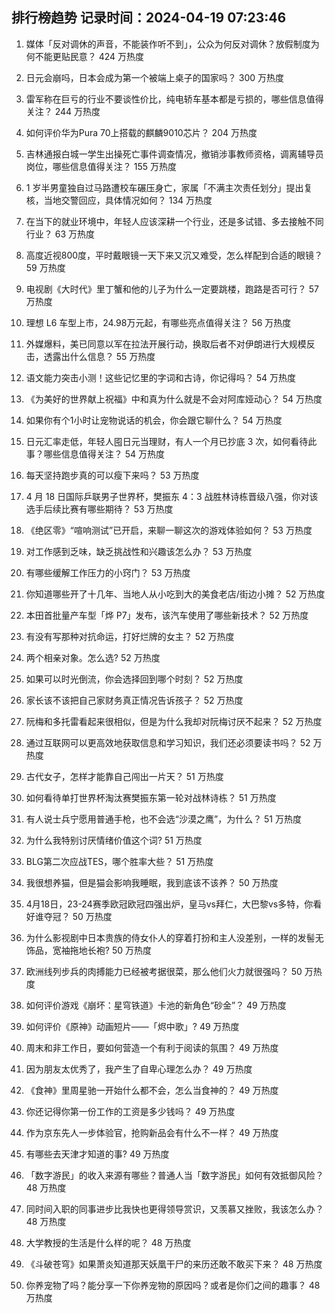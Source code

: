 
## 排行榜趋势 记录时间：2024-04-19 07:23:46
  
  1. 媒体「反对调休的声音，不能装作听不到」，公众为何反对调休？放假制度为何不能更贴民意？ 424 万热度
    
  2. 日元会崩吗，日本会成为第一个被端上桌子的国家吗？ 300 万热度
    
  3. 雷军称在巨亏的行业不要谈性价比，纯电轿车基本都是亏损的，哪些信息值得关注？ 244 万热度
    
  4. 如何评价华为Pura 70上搭载的麒麟9010芯片？ 204 万热度
    
  5. 吉林通报白城一学生出操死亡事件调查情况，撤销涉事教师资格，调离辅导员岗位，哪些信息值得关注？ 155 万热度
    
  6. 1 岁半男童独自过马路遭校车碾压身亡，家属「不满主次责任划分」提出复核，当地交警回应，具体情况如何？ 134 万热度
    
  7. 在当下的就业环境中，年轻人应该深耕一个行业，还是多试错、多去接触不同行业？ 63 万热度
    
  8. 高度近视800度，平时戴眼镜一天下来又沉又难受，怎么样配到合适的眼镜？ 59 万热度
    
  9. 电视剧《大时代》里丁蟹和他的儿子为什么一定要跳楼，跑路是否可行？ 57 万热度
    
  10. 理想 L6 车型上市，24.98万元起，有哪些亮点值得关注？ 56 万热度
    
  11. 外媒爆料，美已同意以军在拉法开展行动，换取后者不对伊朗进行大规模反击，透露出什么信息？ 55 万热度
    
  12. 语文能力突击小测！这些记忆里的字词和古诗，你记得吗？ 54 万热度
    
  13. 《为美好的世界献上祝福》中和真为什么就是不会对阿库娅动心？ 54 万热度
    
  14. 如果你有个1小时让宠物说话的机会，你会跟它聊什么？ 54 万热度
    
  15. 日元汇率走低，年轻人囤日元当理财，有人一个月已抄底 3 次，如何看待此事？哪些信息值得关注？ 54 万热度
    
  16. 每天坚持跑步真的可以瘦下来吗？ 53 万热度
    
  17. 4 月 18 日国际乒联男子世界杯，樊振东 4：3 战胜林诗栋晋级八强，你对该选手后续比赛有哪些期待？ 53 万热度
    
  18. 《绝区零》“喧响测试”已开启，来聊一聊这次的游戏体验如何？ 53 万热度
    
  19. 对工作感到乏味，缺乏挑战性和兴趣该怎么办？ 53 万热度
    
  20. 有哪些缓解工作压力的小窍门？ 53 万热度
    
  21. 你知道哪些开了十几年、当地人从小吃到大的美食老店/街边小摊？ 52 万热度
    
  22. 本田首批量产车型「烨 P7」发布，该汽车使用了哪些新技术？ 52 万热度
    
  23. 有没有写那种对抗命运，打好烂牌的女主？ 52 万热度
    
  24. 两个相亲对象。怎么选? 52 万热度
    
  25. 如果可以时光倒流，你会选择回到哪个时刻？ 52 万热度
    
  26. 家长该不该把自己家财务真正情况告诉孩子？ 52 万热度
    
  27. 阮梅和多托雷看起来很相似，但是为什么我却对阮梅讨厌不起来？ 52 万热度
    
  28. 通过互联网可以更高效地获取信息和学习知识，我们还必须要读书吗？ 52 万热度
    
  29. 古代女子，怎样才能靠自己闯出一片天？ 51 万热度
    
  30. 如何看待单打世界杯淘汰赛樊振东第一轮对战林诗栋？ 51 万热度
    
  31. 有人说士兵宁愿用普通手枪，也不会选“沙漠之鹰”，为什么？ 51 万热度
    
  32. 为什么我特别讨厌情绪价值这个词? 51 万热度
    
  33. BLG第二次应战TES，哪个胜率大些？ 51 万热度
    
  34. 我很想养猫，但是猫会影响我睡眠，我到底该不该养？ 50 万热度
    
  35. 4月18日，23-24赛季欧冠欧冠四强出炉，皇马vs拜仁，大巴黎vs多特，你看好谁夺冠？ 50 万热度
    
  36. 为什么影视剧中日本贵族的侍女仆人的穿着打扮和主人没差别，一样的发髻无饰品，宽袖拖地长袍? 50 万热度
    
  37. 欧洲线列步兵的肉搏能力已经被考据很菜，那么他们火力就很强吗？ 50 万热度
    
  38. 如何评价游戏《崩坏：星穹铁道》卡池的新角色“砂金”？ 49 万热度
    
  39. 如何评价《原神》动画短片——「烬中歌」? 49 万热度
    
  40. 周末和非工作日，要如何营造一个有利于阅读的氛围？ 49 万热度
    
  41. 因为朋友太优秀了，我产生了自卑心理怎么办？ 49 万热度
    
  42. 《食神》里周星驰一开始什么都不会，怎么当食神的？ 49 万热度
    
  43. 你还记得你第一份工作的工资是多少钱吗？ 49 万热度
    
  44. 作为京东先人一步体验官，抢购新品会有什么不一样？ 49 万热度
    
  45. 有哪些去天津才知道的事? 49 万热度
    
  46. 「数字游民」的收入来源有哪些？普通人当「数字游民」如何有效抵御风险？ 48 万热度
    
  47. 同时间入职的同事进步比我快也更得领导赏识，又羡慕又挫败，我该怎么办？ 48 万热度
    
  48. 大学教授的生活是什么样的呢？ 48 万热度
    
  49. 《斗破苍穹》如果萧炎知道那天妖凰干尸的来历还敢不敢买下来？ 48 万热度
    
  50. 你养宠物了吗？能分享一下你养宠物的原因吗？或者是你们之间的趣事？ 48 万热度
    